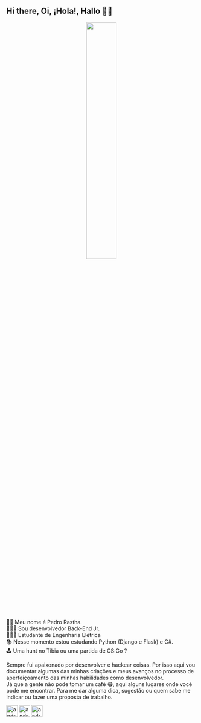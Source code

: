 <h2 class="code-line" data-line-start=0 data-line-end=1 ><a id="Hi_there_Oi_Hola_Hallo__0"></a>Hi there, Oi, ¡Hola!, Hallo 👋🏾</h2>

<p align="center">
  <img src="https://iili.io/dK8Whl.png" width="40%">
</p>

<p class="has-line-data" data-line-start="5" data-line-end="10">👦🏾 Meu nome é Pedro Rastha.<br>
🧑🏾‍💻 Sou desenvolvedor Back-End Jr.<br>
🧑🏾‍🔬 Estudante de Engenharia Elétrica<br>
📚 Nesse momento estou estudando Python (Django e Flask) e C#.<br>
🕹️ Uma hunt no Tibia ou uma partida de CS:Go ?</p>
<p class="has-line-data" data-line-start="11" data-line-end="13">Sempre fui apaixonado por desenvolver e hackear coisas. Por isso aqui vou documentar algumas das minhas criações e meus avanços no processo de aperfeiçoamento das minhas habilidades como desenvolvedor.<br>
Já que a gente não pode tomar um café 😷, aqui alguns lugares onde você pode me encontrar. Para me dar alguma dica, sugestão ou quem sabe me indicar ou fazer uma proposta de trabalho.</p>

<p><a href="https://twitter.com/pedrorastha" rel="nofollow"><img align="left" alt="andreia | Twitter" width="30px" src="https://camo.githubusercontent.com/eacc870029bca30353239d9d629076ba4c18de75/68747470733a2f2f63646e2e6a7364656c6976722e6e65742f6e706d2f73696d706c652d69636f6e734076332f69636f6e732f747769747465722e737667" data-canonical-src="https://cdn.jsdelivr.net/npm/simple-icons@v3/icons/twitter.svg" style="max-width:100%;"></a>
<a href="https://linkedin.com/in/pedrorastha" rel="nofollow"><img align="left" alt="andreia | LinkedIn" width="30px" src="https://camo.githubusercontent.com/b65faae8871ebbdb99790f2644ea7f3c89800b0c/68747470733a2f2f63646e2e6a7364656c6976722e6e65742f6e706d2f73696d706c652d69636f6e734076332f69636f6e732f6c696e6b6564696e2e737667" data-canonical-src="https://cdn.jsdelivr.net/npm/simple-icons@v3/icons/linkedin.svg" style="max-width:100%;"></a>
<a href="https://instagram.com/pedrorastha" rel="nofollow"><img align="left" alt="andreia | Instagram" width="30px" src="https://camo.githubusercontent.com/8ea1156d8ac160172cbef7a54a19bad16a73ebe4/68747470733a2f2f63646e2e6a7364656c6976722e6e65742f6e706d2f73696d706c652d69636f6e734076332f69636f6e732f696e7374616772616d2e737667" data-canonical-src="https://cdn.jsdelivr.net/npm/simple-icons@v3/icons/instagram.svg" style="max-width:100%;"></a></p>
